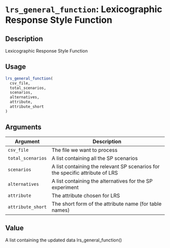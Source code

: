 # `lrs_general_function`: Lexicographic Response Style Function

## Description


 Lexicographic Response Style Function


## Usage

```r
lrs_general_function(
  csv_file,
  total_scenarios,
  scenarios,
  alternatives,
  attribute,
  attribute_short
)
```


## Arguments

Argument      |Description
------------- |----------------
```csv_file```     |     The file we want to process
```total_scenarios```     |     A list containing all the SP scenarios
```scenarios```     |     A list containing the relevant SP scenarios for the specific attribute of LRS
```alternatives```     |     A list containing the alternatives for the SP experiment
```attribute```     |     The attribute chosen for LRS
```attribute_short```     |     The short form of the attribute name (for table names)

## Value


 A list containing the updated data
 lrs_general_function()


